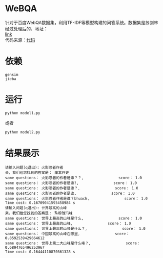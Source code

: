 # WeBQA
针对于百度WebQA数据集，利用TF-IDF等模型构建的问答系统。数据集是苏剑林经过处理后的，地址：<br>
[link](https://spaces.ac.cn/archives/4338)<br>
代码来源：[代码](https://github.com/WenRichard/QAmodel-for-Retrievalchatbot/tree/master/QAdemo_base1)<br>

# 依赖
```
gensim
jieba
```

# 运行
```python
python model1.py 
```
或者
```python
python model2.py
```

# 结果展示
```shell
请输入问题(q退出): 火影忍者作者
亲，我们给您找到的答案是： 岸本齐史
same questions： 火影忍者的作者是谁？？,                score： 1.0
same questions： 火影忍者的作者是谁?,                score： 1.0
same questions： 火影忍者的作者是谁？,                score： 1.0
same questions： 火影忍者的作者是谁,                score： 1.0
same questions： 火影忍者作者是谁？bhuach,                score： 1.0
Time cost: 0.16709041595458984 s
请输入问题(q退出): 世界最高的山峰
亲，我们给您找到的答案是： 珠穆朗玛峰
same questions： 世界上最高的山峰是什么,                score： 1.0
same questions： 世界上最高的山峰,                score： 1.0
same questions： 世界上最高的山峰是什么？,                score： 1.0
same questions： 中国最高的山峰在哪里,                score： 0.8592539429664612
same questions： 世界上第二大山峰是什么峰？,                score： 0.6894765496253967
Time cost: 0.16444110870361328 s
```
